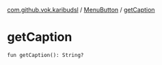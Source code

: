[com.github.vok.karibudsl](../index.md) / [MenuButton](index.md) / [getCaption](.)

# getCaption

`fun getCaption(): String?`